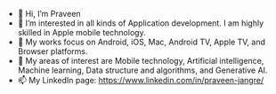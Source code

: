 - 👋 Hi, I’m Praveen
- 👀 I’m interested in all kinds of Application development. I am highly skilled in Apple
mobile technology.
- 🌱 My works focus on Android, iOS, Mac, Android TV, Apple TV, and Browser platforms.
- 💞️ My areas of interest are Mobile technology, Artificial intelligence, Machine learning, Data structure and algorithms, and Generative AI.
- 📫 My LinkedIn page: https://www.linkedin.com/in/praveen-jangre/

<!---
praveen-jangre/praveen-jangre is a ✨ special ✨ repository because its `README.md` (this file) appears on your GitHub profile.
You can click the Preview link to take a look at your changes.
--->
